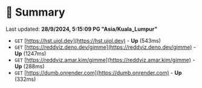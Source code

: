 # 📖 Summary
Last updated: **28/9/2024, 5:15:09 PG "Asia/Kuala_Lumpur"**

- `GET` [https://hst.ujol.dev](https://hst.ujol.dev) - **Up** (543ms)
- `GET` [https://reddviz.deno.dev/gimme](https://reddviz.deno.dev/gimme) - **Up** (1247ms)
- `GET` [https://reddviz.amar.kim/gimme](https://reddviz.amar.kim/gimme) - **Up** (288ms)
- `GET` [https://dumb.onrender.com](https://dumb.onrender.com) - **Up** (332ms)
